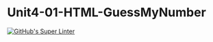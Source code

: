 # Unit4-01-HTML-GuessMyNumber
[![GitHub's Super Linter](https://github.com/ICS2O-Programming-MariaG/Unit4-01-HTML-GuessMyNumber/workflows/GitHub's%20Super%20Linter/badge.svg)](https://github.com/ICS2O-Programming-MariaG/Unit4-01-HTML-GuessMyNumber/actions)